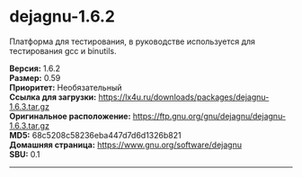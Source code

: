 # dejagnu-1.6.2

Платформа для тестирования, в руководстве используется для тестирования gcc и binutils.

**Версия:** 1.6.2
<br />
**Размер:** 0.59
<br />
**Приоритет:** Необязательный
<br />
**Ссылка для загрузки:** https://lx4u.ru/downloads/packages/dejagnu-1.6.3.tar.gz
<br />
**Оригинальное расположение:** https://ftp.gnu.org/gnu/dejagnu/dejagnu-1.6.3.tar.gz
<br />
**MD5:** 68c5208c58236eba447d7d6d1326b821
<br />
**Домашняя страница:** https://www.gnu.org/software/dejagnu
        <br />**SBU:** 0.1

***
            